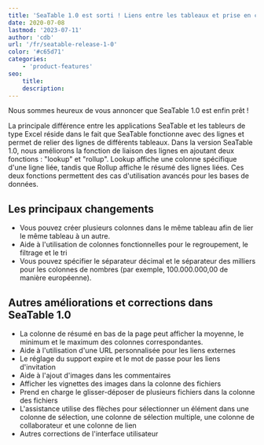 ```yaml
---
title: 'SeaTable 1.0 est sorti ! Liens entre les tableaux et prise en charge du format de numérotation européen - SeaTable'
date: 2020-07-08
lastmod: '2023-07-11'
author: 'cdb'
url: '/fr/seatable-release-1-0'
color: '#c65d71'
categories:
    - 'product-features'
seo:
    title:
    description:
---
```


Nous sommes heureux de vous annoncer que SeaTable 1.0 est enfin prêt !

La principale différence entre les applications SeaTable et les tableurs de type Excel réside dans le fait que SeaTable fonctionne avec des lignes et permet de relier des lignes de différents tableaux. Dans la version SeaTable 1.0, nous améliorons la fonction de liaison des lignes en ajoutant deux fonctions : "lookup" et "rollup". Lookup affiche une colonne spécifique d'une ligne liée, tandis que Rollup affiche le résumé des lignes liées. Ces deux fonctions permettent des cas d'utilisation avancés pour les bases de données.

## Les principaux changements

- Vous pouvez créer plusieurs colonnes dans le même tableau afin de lier le même tableau à un autre.
- Aide à l'utilisation de colonnes fonctionnelles pour le regroupement, le filtrage et le tri
- Vous pouvez spécifier le séparateur décimal et le séparateur des milliers pour les colonnes de nombres (par exemple, 100.000.000,00 de manière européenne).

## Autres améliorations et corrections dans SeaTable 1.0

- La colonne de résumé en bas de la page peut afficher la moyenne, le minimum et le maximum des colonnes correspondantes.
- Aide à l'utilisation d'une URL personnalisée pour les liens externes
- Le réglage du support expire et le mot de passe pour les liens d'invitation
- Aide à l'ajout d'images dans les commentaires
- Afficher les vignettes des images dans la colonne des fichiers
- Prend en charge le glisser-déposer de plusieurs fichiers dans la colonne des fichiers
- L'assistance utilise des flèches pour sélectionner un élément dans une colonne de sélection, une colonne de sélection multiple, une colonne de collaborateur et une colonne de lien
- Autres corrections de l'interface utilisateur
